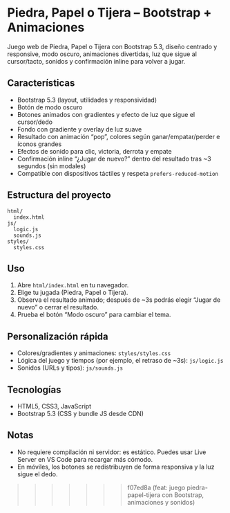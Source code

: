 # Piedra, Papel o Tijera – Bootstrap + Animaciones

Juego web de Piedra, Papel o Tijera con Bootstrap 5.3, diseño centrado y responsive, modo oscuro, animaciones divertidas, luz que sigue al cursor/tacto, sonidos y confirmación inline para volver a jugar.

## Características
- Bootstrap 5.3 (layout, utilidades y responsividad)
- Botón de modo oscuro
- Botones animados con gradientes y efecto de luz que sigue el cursor/dedo
- Fondo con gradiente y overlay de luz suave
- Resultado con animación “pop”, colores según ganar/empatar/perder e íconos grandes
- Efectos de sonido para clic, victoria, derrota y empate
- Confirmación inline “¿Jugar de nuevo?” dentro del resultado tras ~3 segundos (sin modales)
- Compatible con dispositivos táctiles y respeta `prefers-reduced-motion`

## Estructura del proyecto
```
html/
  index.html
js/
  logic.js
  sounds.js
styles/
  styles.css
```

## Uso
1) Abre `html/index.html` en tu navegador.
2) Elige tu jugada (Piedra, Papel o Tijera).
3) Observa el resultado animado; después de ~3s podrás elegir “Jugar de nuevo” o cerrar el resultado.
4) Prueba el botón “Modo oscuro” para cambiar el tema.

## Personalización rápida
- Colores/gradientes y animaciones: `styles/styles.css`
- Lógica del juego y tiempos (por ejemplo, el retraso de ~3s): `js/logic.js`
- Sonidos (URLs y tipos): `js/sounds.js`

## Tecnologías
- HTML5, CSS3, JavaScript
- Bootstrap 5.3 (CSS y bundle JS desde CDN)

## Notas
- No requiere compilación ni servidor: es estático. Puedes usar Live Server en VS Code para recargar más cómodo.
- En móviles, los botones se redistribuyen de forma responsiva y la luz sigue el dedo.
>>>>>>> f07ed8a (feat: juego piedra-papel-tijera con Bootstrap, animaciones y sonidos)

